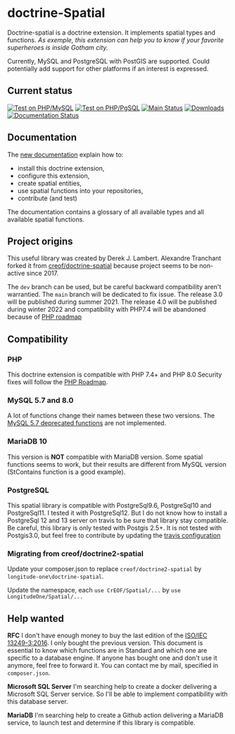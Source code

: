 # doctrine-Spatial
Doctrine-spatial is a doctrine extension. It implements spatial types and functions. 
*As exemple, this extension can help you to know if your favorite superheroes is inside Gotham city.*

Currently, MySQL and PostgreSQL with PostGIS are supported. 
Could potentially add support for other platforms if an interest is expressed.

## Current status
[![Test on PHP/MySQL](https://github.com/longitude-one/doctrine-spatial/actions/workflows/mysql.yaml/badge.svg)](https://github.com/longitude-one/doctrine-spatial/actions/workflows/mysql.yaml)
[![Test on PHP/PgSQL](https://github.com/longitude-one/doctrine-spatial/actions/workflows/pgsql.yaml/badge.svg)](https://github.com/longitude-one/doctrine-spatial/actions/workflows/pgsql.yaml)
[![Main Status](https://travis-ci.com/longitude-one/doctrine-spatial.svg?branch=main)](https://travis-ci.com/longitude-one/doctrine-spatial)
[![Downloads](https://img.shields.io/packagist/dm/longitude-one/doctrine-spatial.svg)](https://packagist.org/packages/longitude-one/doctrine-spatial)
[![Documentation Status](https://readthedocs.org/projects/lo-doctrine-spatial/badge/?version=latest)](https://lo-doctrine-spatial.readthedocs.io/en/latest/?badge=latest)

[comment]: <> ([![Code Climate]&#40;https://codeclimate.com/github/longitude-one/doctrine-spatial/badges/gpa.svg&#41;]&#40;https://codeclimate.com/github/longitude-one/doctrine-spatial&#41;)

[comment]: <> ([![Coverage Status]&#40;https://coveralls.io/repos/longitude-one/doctrine-spatial/badge.svg?branch=master&service=github&#41;]&#40;https://coveralls.io/github/longitude-one/doctrine-spatial?branch=master&#41;)

Documentation 
-------------

The [new documentation](https://doctrine-spatial.readthedocs.io) explain how to:

* install this doctrine extension,
* configure this extension,
* create spatial entities,
* use spatial functions into your repositories,
* contribute (and test)

The documentation contains a glossary of all available types and all available spatial functions.

## Project origins
This useful library was created by Derek J. Lambert. 
Alexandre Tranchant forked it from [creof/doctrine-spatial](https://github.com/creof/doctrine-spatial)
because project seems to be non-active since 2017.

The `dev` branch can be used, but be careful backward compatibility aren't warrantied.
The `main` branch will be dedicated to fix issue.
The release 3.0 will be published during summer 2021.
The release 4.0 will be published during winter 2022 and compatibility with PHP7.4 will be abandoned because of 
[PHP roadmap](https://www.php.net/supported-versions.php)

Compatibility
-------------
### PHP
This doctrine extension is compatible with PHP 7.4+ and PHP 8.0
Security fixes will follow the [PHP Roadmap](https://www.php.net/supported-versions.php).

### MySQL 5.7 and 8.0
A lot of functions change their names between these two versions. The [MySQL 5.7 deprecated functions](https://stackoverflow.com/questions/60377271/why-some-spatial-functions-does-not-exists-on-my-mysql-server)
are not implemented.

### MariaDB 10
This version is **NOT** compatible with MariaDB version. Some spatial functions seems to work, but their results are 
different from MySQL version (StContains function is a good example). 

### PostgreSQL
This spatial library is compatible with PostgreSql9.6, PostgreSql10 and 
PostgreSql11. I tested it with PostgreSql12. But I do not know how to install a PostgreSql 12 and 13 server on travis to
be sure that library stay compatible. Be careful, this library is only tested with Postgis 2.5+. It is not tested with 
Postgis3.0, but feel free to contribute by updating the [travis configuration](./.travis.yml)

### Migrating from creof/doctrine2-spatial
Update your composer.json to replace `creof/doctrine2-spatial` by `longitude-one\doctrine-spatial`.

Update the namespace, each `use CrEOF/Spatial/...` by `use LongitudeOne/Spatial/...`

## Help wanted

**RFC**
I don't have enough money to buy the last edition of the [ISO/IEC 13249-3:2016](https://www.iso.org/standard/60343.html).
I only bought the previous version. This document is essential to know which functions are in Standard and which one
are specific to a database engine. If anyone has bought one and don't use it anymore, feel free to forward it. You can
contact me by mail, specified in `composer.json`.

**Microsoft SQL Server**
I'm searching help to create a docker delivering a Microsoft SQL Server service. So I'll be able to implement
compatibility with this database server.

**MariaDB**
I'm searching help to create a Github action delivering a MariaDB service, to launch test and determine if
this library is compatible.

